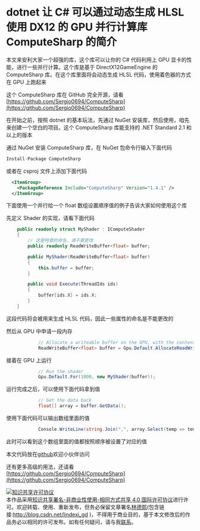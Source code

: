 # dotnet 让 C# 可以通过动态生成 HLSL 使用 DX12 的 GPU 并行计算库 ComputeSharp 的简介

本文来安利大家一个超强的库，这个库可以让你的 C# 代码利用上 GPU 显卡的性能，进行一些并行计算。这个库是基于 DirectX12GameEngine 的 ComputeSharp 库。在这个库里面将会动态生成 HLSL 代码，使用着色器的方式在 GPU 上跑起来

<!--more-->
<!-- 发布 -->

这个 ComputeSharp 库在 GitHub 完全开源，请看 [https://github.com/Sergio0694/ComputeSharp](https://github.com/Sergio0694/ComputeSharp)

在开始之前，按照 dotnet 的基本玩法，先通过 NuGet 安装库，然后使用，咱先来创建一个空白的项目。这个 ComputeSharp 库能支持的 .NET Standard 2.1 和以上的版本



通过 NuGet 安装 ComputeSharp 库，在 NuGet 包命令行输入下面代码

```csharp
Install-Package ComputeSharp
```

或者在 csproj 文件上添加下面代码

```xml
  <ItemGroup>
    <PackageReference Include="ComputeSharp" Version="1.4.1" />
  </ItemGroup>
```

下面使用一个并行给一个 float 数组设置顺序值的例子告诉大家如何使用这个库

先定义 Shader 的实现，请看下面代码

```csharp
    public readonly struct MyShader : IComputeShader
    {
        // 这是特意的命名，请不要更改
        public readonly ReadWriteBuffer<float> buffer;

        public MyShader(ReadWriteBuffer<float> buffer)
        {
            this.buffer = buffer;
        }

        public void Execute(ThreadIds ids)
        {
            buffer[ids.X] = ids.X;
        }
    }
```

这段代码将会被用来生成 HLSL 代码，因此一些属性的命名是不能更改的

然后从 GPU 中申请一段内存

```csharp
            // Allocate a writeable buffer on the GPU, with the contents of the array
            ReadWriteBuffer<float> buffer = Gpu.Default.AllocateReadWriteBuffer<float>(1000);
```

接着在 GPU 上运行

```csharp
            // Run the shader
            Gpu.Default.For(1000, new MyShader(buffer));
```

运行完成之后，可以使用下面代码拿到值

```csharp
            // Get the data back
            float[] array = buffer.GetData();
```

使用下面代码可以输出数组里面的值

```csharp
            Console.WriteLine(string.Join(",", array.Select(temp => temp.ToString())));
```

此时可以看到这个数组里面的值都按照顺序被设置了对应的值

本文代码放在[github](https://github.com/lindexi/lindexi_gd/tree/90d5f5dd/QeyirakarkuWherfoqaybal)欢迎小伙伴访问

还有更多高级的用法，还请看 [https://github.com/Sergio0694/ComputeSharp](https://github.com/Sergio0694/ComputeSharp)

<a rel="license" href="http://creativecommons.org/licenses/by-nc-sa/4.0/"><img alt="知识共享许可协议" style="border-width:0" src="https://i.creativecommons.org/l/by-nc-sa/4.0/88x31.png" /></a><br />本作品采用<a rel="license" href="http://creativecommons.org/licenses/by-nc-sa/4.0/">知识共享署名-非商业性使用-相同方式共享 4.0 国际许可协议</a>进行许可。欢迎转载、使用、重新发布，但务必保留文章署名[林德熙](http://blog.csdn.net/lindexi_gd)(包含链接:http://blog.csdn.net/lindexi_gd )，不得用于商业目的，基于本文修改后的作品务必以相同的许可发布。如有任何疑问，请与我[联系](mailto:lindexi_gd@163.com)。
